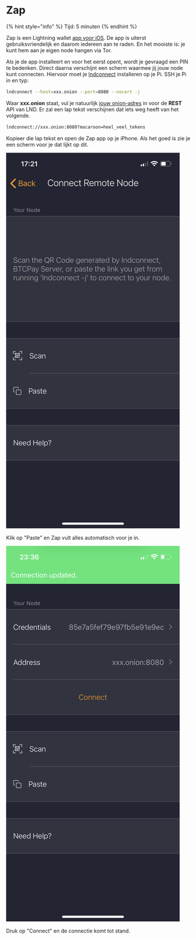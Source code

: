 # Zap

{% hint style="info" %}
Tijd: 5 minuten
{% endhint %}

Zap is een Lightning wallet [app voor iOS](https://apps.apple.com/nl/app/zap-bitcoin-lightning-wallet/id1406311960). De app is uiterst gebruiksvriendelijk en daarom iedereen aan te raden. En het mooiste is: je kunt hem aan je eigen node hangen via Tor.

Als je de app installeert en voor het eerst opent, wordt je gevraagd een PIN te bedenken. Direct daarna verschijnt een scherm waarmee jij jouw node kunt connecten. Hiervoor moet je [lndconnect](https://docs.theroadtonode.com/lightning-extensies/lnd-connect) installeren op je Pi. SSH je Pi in en typ:

```bash
lndconnect --host=xxx.onion --port=8080 --nocert -j
```

Waar **xxx.onion** staat, vul je natuurlijk [jouw onion-adres](https://docs.theroadtonode.com/lightning/tor-aanpassen#onion-adressen) in voor de **REST** API van LND. Er zal een lap tekst verschijnen dat iets weg heeft van het volgende.

```bash
lndconnect://xxx.onion:8080?macaroon=heel_veel_tekens
```

Kopieer die lap tekst en open de Zap app op je iPhone. Als het goed is zie je een scherm voor je dat lijkt op dit.

![Zap app connectie scherm](../.gitbook/assets/img_0163.png)

Klik op "Paste" en Zap vult alles automatisch voor je in.

![Alles wordt automatisch ingevuld](../.gitbook/assets/img_4ea8cbfa09b2-1.jpeg)

Druk op "Connect" en de connectie komt tot stand.
